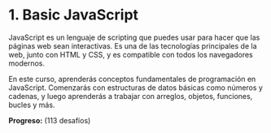 # 1. Basic JavaScript
JavaScript es un lenguaje de scripting que puedes usar para hacer que las páginas web sean interactivas. Es una de las tecnologías principales de la web, junto con HTML y CSS, y es compatible con todos los navegadores modernos.

En este curso, aprenderás conceptos fundamentales de programación en JavaScript. Comenzarás con estructuras de datos básicas como números y cadenas, y luego aprenderás a trabajar con arreglos, objetos, funciones, bucles y más.

**Progreso:** (113 desafíos)